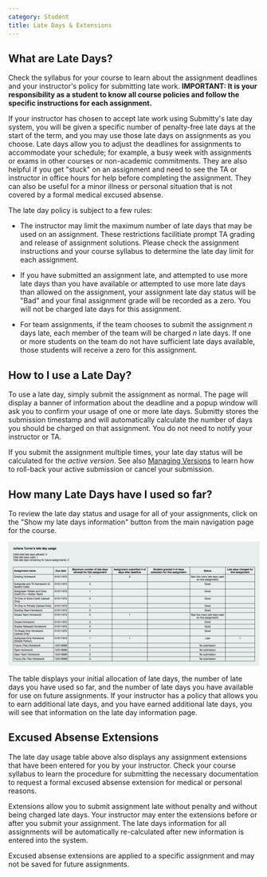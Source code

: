 ```yaml
---
category: Student
title: Late Days & Extensions
---
```


## What are Late Days?

Check the syllabus for your course to learn about the assignment
deadlines and your instructor's policy for submitting late work.
**IMPORTANT: It is your responsibility as a student to know all course
policies and follow the specific instructions for each assignment.**

If your instructor has chosen to accept late work using Submitty's
late day system, you will be given a specific number of penalty-free
late days at the start of the term, and you may use those late days on
assignments as you choose.  Late days allow you to adjust the
deadlines for assignments to accommodate your schedule; for example, a
busy week with assignments or exams in other courses or non-academic
commitments.  They are also helpful if you get "stuck" on an
assignment and need to see the TA or instructor in office hours for
help before completing the assignment.  They can also be useful for a
minor illness or personal situation that is not covered by a formal
medical excused absense.

The late day policy is subject to a few rules:

* The instructor may limit the maximum number of late days that may be
  used on an assignment.  These restrictions facilitiate prompt TA
  grading and release of assignment solutions.  Please check the
  assignment instructions and your course syllabus to determine the
  late day limit for each assignment.

* If you have submitted an assignment late, and attempted to use more
  late days than you have available or attempted to use more late days
  than allowed on the assignment, your assignment late day status will
  be "Bad" and your final assignment grade will be recorded as a zero.
  You will not be charged late days for this assignment.

* For team assignments, if the team chooses to submit the assignment
  _n_ days late, each member of the team will be charged _n_ late
  days.  If one or more students on the team do not have sufficient
  late days available, those students will receive a zero for this
  assignment.


## How to I use a Late Day?

To use a late day, simply submit the assignment as normal.  The page
will display a banner of information about the deadline and a popup
window will ask you to confirm your usage of one or more late days.
Submitty stores the submission timestamp and will automatically
calculate the number of days you should be charged on that assignment.
You do not need to notify your instructor or TA.

If you submit the assignment multiple times, your late day status will
be calculated for the _active version_.  See also [Managing
Versions](managing_versions) to learn how to roll-back your active
submission or cancel your submission.


## How many Late Days have I used so far?

To review the late day status and usage for all of your assignments,
click on the "Show my late days information" button from the main
navigation page for the course.

![](/images/LateDays.png)


The table displays your initial allocation of late days, the number of
late days you have used so far, and the number of late days you have
available for use on future assignments.  If your instructor has a
policy that allows you to earn additional late days, and you have
earned additional late days, you will see that information on the late
day information page.



## Excused Absense Extensions

The late day usage table above also displays any assignment extensions
that have been entered for you by your instructor.  Check your course
syllabus to learn the procedure for submitting the necessary
documentation to request a formal excused absense extension for
medical or personal reasons.

Extensions allow you to submit assignment late without penalty and
without being charged late days.  Your instructor may enter the
extensions before or after you submit your assignment.  The late days
information for all assignments will be automatically re-calculated
after new information is entered into the system.

Excused absense extensions are applied to a specific assignment and
may not be saved for future assignments.

